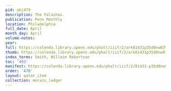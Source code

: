 ```yaml
---
pid: obj479
description: The Falashas.
publication: Penn Monthly
location: Philadelphia
full_date: April
month_day: April
volume-notes:
year:
full: https://colenda.library.upenn.edu/phalt/iiif/2/ark81431p35d8nw83%2FSHA256E-s6427029--cce28c261ad37775c5833e60fbb15201b096a41df6142ea26252ebd6b5a8d960.jpeg/full/3500,/0/default.jpg
thumb: https://colenda.library.upenn.edu/phalt/iiif/2/ark81431p35d8nw83%2FSHA256E-s6427029--cce28c261ad37775c5833e60fbb15201b096a41df6142ea26252ebd6b5a8d960.jpeg/full/!200,200/0/default.jpg
index_terms: Smith, Willaim Robertson
toc: '493'
manifest: https://colenda.library.upenn.edu/phalt/iiif/2/81431-p35d8nw83/manifest
order: '478'
layout: qatar_item
collection: morais_ledger
---
```

